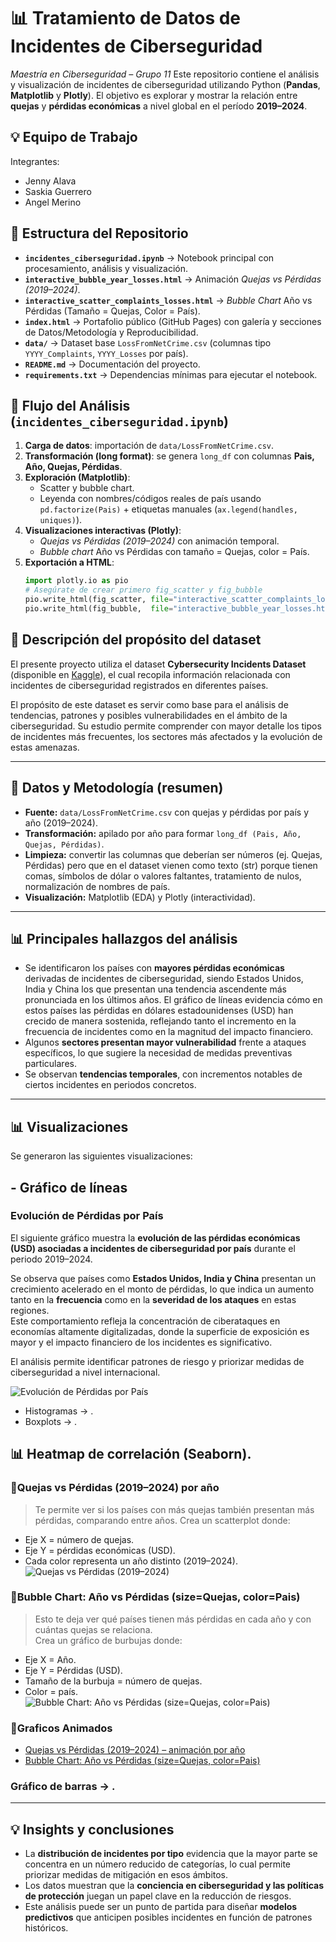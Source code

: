 # 📊 Tratamiento de Datos de Incidentes de Ciberseguridad
*Maestría en Ciberseguridad – Grupo 11*
Este repositorio contiene el análisis y visualización de incidentes de ciberseguridad utilizando Python (**Pandas**, **Matplotlib** y **Plotly**). El objetivo es explorar y mostrar la relación entre **quejas** y **pérdidas económicas** a nivel global en el período **2019–2024**.

## 💡 Equipo de Trabajo
Integrantes:
* Jenny Alava
* Saskia Guerrero
* Angel Merino

## 📂 Estructura del Repositorio
- **`incidentes_ciberseguridad.ipynb`** → Notebook principal con procesamiento, análisis y visualización.
- **`interactive_bubble_year_losses.html`** → Animación *Quejas vs Pérdidas (2019–2024)*.
- **`interactive_scatter_complaints_losses.html`** → *Bubble Chart* Año vs Pérdidas (Tamaño = Quejas, Color = País).
- **`index.html`** → Portafolio público (GitHub Pages) con galería y secciones de Datos/Metodología y Reproducibilidad.
- **`data/`** → Dataset base `LossFromNetCrime.csv` (columnas tipo `YYYY_Complaints`, `YYYY_Losses` por país).
- **`README.md`** → Documentación del proyecto.
- **`requirements.txt`** → Dependencias mínimas para ejecutar el notebook.

## 📝 Flujo del Análisis (`incidentes_ciberseguridad.ipynb`)
1. **Carga de datos**: importación de `data/LossFromNetCrime.csv`.
2. **Transformación (long format)**: se genera `long_df` con columnas **Pais, Año, Quejas, Pérdidas**.
3. **Exploración (Matplotlib)**:
   - Scatter y bubble chart.
   - Leyenda con nombres/códigos reales de país usando `pd.factorize(Pais)` + etiquetas manuales (`ax.legend(handles, uniques)`).
4. **Visualizaciones interactivas (Plotly)**:
   - *Quejas vs Pérdidas (2019–2024)* con animación temporal.
   - *Bubble chart* Año vs Pérdidas con tamaño = Quejas, color = País.
5. **Exportación a HTML**:
   ```python
   import plotly.io as pio
   # Asegúrate de crear primero fig_scatter y fig_bubble
   pio.write_html(fig_scatter, file="interactive_scatter_complaints_losses.html", include_plotlyjs="cdn")
   pio.write_html(fig_bubble,  file="interactive_bubble_year_losses.html",       include_plotlyjs="cdn")

## 📌 Descripción del propósito del dataset  
El presente proyecto utiliza el dataset **Cybersecurity Incidents Dataset** (disponible en [Kaggle](https://www.kaggle.com/datasets/huzpsb/cybersecurity-incidents-dataset)), el cual recopila información relacionada con incidentes de ciberseguridad registrados en diferentes países.  

El propósito de este dataset es servir como base para el análisis de tendencias, patrones y posibles vulnerabilidades en el ámbito de la ciberseguridad. Su estudio permite comprender con mayor detalle los tipos de incidentes más frecuentes, los sectores más afectados y la evolución de estas amenazas.  

---

## 📎 Datos y Metodología (resumen)
- **Fuente:** `data/LossFromNetCrime.csv` con quejas y pérdidas por país y año (2019–2024).
- **Transformación:** apilado por año para formar `long_df (Pais, Año, Quejas, Pérdidas)`.
- **Limpieza:** convertir las columnas que deberían ser números (ej. Quejas, Pérdidas) pero que en el dataset vienen como texto (str) porque tienen comas, símbolos de dólar o valores faltantes, tratamiento de nulos, normalización de nombres de país.
- **Visualización:** Matplotlib (EDA) y Plotly (interactividad).

---

## 📊 Principales hallazgos del análisis  
- Se identificaron los países con **mayores pérdidas económicas** derivadas de incidentes de ciberseguridad, siendo Estados Unidos, India y China los que presentan una tendencia ascendente más pronunciada en los últimos años. El gráfico de líneas  evidencia cómo en estos países las pérdidas en dólares estadounidenses (USD) han crecido de manera sostenida, reflejando tanto el incremento en la frecuencia de incidentes como en la magnitud del impacto financiero.  
- Algunos **sectores presentan mayor vulnerabilidad** frente a ataques específicos, lo que sugiere la necesidad de medidas preventivas particulares.  
- Se observan **tendencias temporales**, con incrementos notables de ciertos incidentes en periodos concretos.  

---

## 📊 Visualizaciones
Se generaron las siguientes visualizaciones:
##  - Gráfico de líneas  
### Evolución de Pérdidas por País
El siguiente gráfico muestra la **evolución de las pérdidas económicas (USD) asociadas a incidentes de ciberseguridad por país** durante el periodo 2019–2024.  

Se observa que países como **Estados Unidos, India y China** presentan un crecimiento acelerado en el monto de pérdidas, lo que indica un aumento tanto en la **frecuencia** como en la **severidad de los ataques** en estas regiones.  
Este comportamiento refleja la concentración de ciberataques en economías altamente digitalizadas, donde la superficie de exposición es mayor y el impacto financiero de los incidentes es significativo.  

El análisis permite identificar patrones de riesgo y priorizar medidas de ciberseguridad a nivel internacional.  

![Evolución de Pérdidas por País](images/grafico_lineas_pais.png)
  - Histogramas → .
  - Boxplots → .

## **📊 Heatmap de correlación (Seaborn)**.
### **📌Quejas vs Pérdidas (2019–2024) por año**
  >Te permite ver si los países con más quejas también presentan más pérdidas, comparando entre años.
  Crea un scatterplot donde:    
   - Eje X = número de quejas.  
   - Eje Y = pérdidas económicas (USD).  
   - Cada color representa un año distinto (2019–2024).  
   ![Quejas vs Pérdidas (2019–2024)](images/scatter_complaints_losses.png)

### **📌Bubble Chart: Año vs Pérdidas (size=Quejas, color=Pais)**
  >Esto te deja ver qué países tienen más pérdidas en cada año y con cuántas quejas se relaciona.  
   Crea un gráfico de burbujas donde:  
   - Eje X = Año.  
   - Eje Y = Pérdidas (USD).  
   - Tamaño de la burbuja = número de quejas.  
   - Color = país.  
   ![Bubble Chart: Año vs Pérdidas (size=Quejas, color=Pais)](images/bubble_year_losses.png)

### 📌Graficos Animados
* <a href="https://rawcdn.githack.com/anmerinoto/Tramiento_Datos_Incidentes_Ciberseguridad/0771bb7f2ddde5caf8a872883d0ed0980382e355/interactive_scatter_complaints_losses.html" target="_blank" rel="noopener noreferrer">Quejas vs Pérdidas (2019–2024) – animación por año</a>
* <a href="https://rawcdn.githack.com/anmerinoto/Tramiento_Datos_Incidentes_Ciberseguridad/33ed7b3e206422753d61405d1e1a9235fa5d5980/interactive_bubble_year_losses.html" target="_blank" rel="noopener noreferrer">Bubble Chart: Año vs Pérdidas (size=Quejas, color=Pais)</a>

### Gráfico de barras → .

---

## 💡 Insights y conclusiones  
- La **distribución de incidentes por tipo** evidencia que la mayor parte se concentra en un número reducido de categorías, lo cual permite priorizar medidas de mitigación en esos ámbitos.  
- Los datos muestran que la **conciencia en ciberseguridad y las políticas de protección** juegan un papel clave en la reducción de riesgos.  
- Este análisis puede ser un punto de partida para diseñar **modelos predictivos** que anticipen posibles incidentes en función de patrones históricos.  
